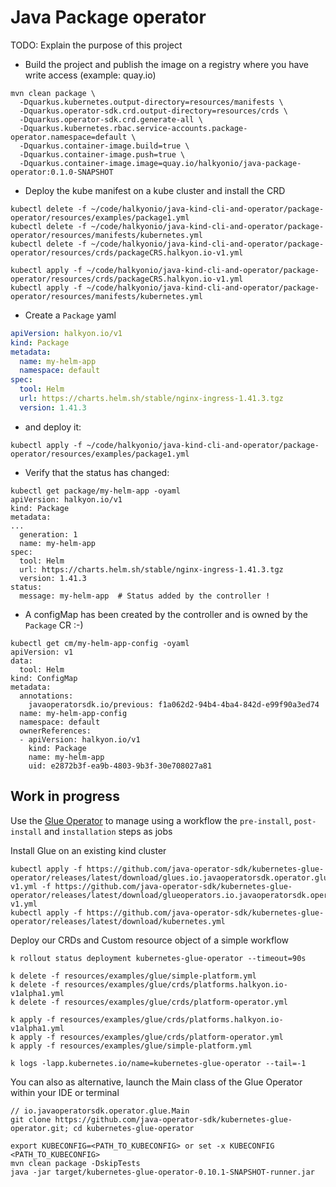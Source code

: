 # Java Package operator

TODO: Explain the purpose of this project

- Build the project and publish the image on a registry where you have write access (example: quay.io)
```shell
mvn clean package \
  -Dquarkus.kubernetes.output-directory=resources/manifests \
  -Dquarkus.operator-sdk.crd.output-directory=resources/crds \
  -Dquarkus.operator-sdk.crd.generate-all \
  -Dquarkus.kubernetes.rbac.service-accounts.package-operator.namespace=default \
  -Dquarkus.container-image.build=true \
  -Dquarkus.container-image.push=true \
  -Dquarkus.container-image.image=quay.io/halkyonio/java-package-operator:0.1.0-SNAPSHOT
```
- Deploy the kube manifest on a kube cluster and install the CRD
```shell
kubectl delete -f ~/code/halkyonio/java-kind-cli-and-operator/package-operator/resources/examples/package1.yml
kubectl delete -f ~/code/halkyonio/java-kind-cli-and-operator/package-operator/resources/manifests/kubernetes.yml
kubectl delete -f ~/code/halkyonio/java-kind-cli-and-operator/package-operator/resources/crds/packageCRS.halkyon.io-v1.yml

kubectl apply -f ~/code/halkyonio/java-kind-cli-and-operator/package-operator/resources/crds/packageCRS.halkyon.io-v1.yml
kubectl apply -f ~/code/halkyonio/java-kind-cli-and-operator/package-operator/resources/manifests/kubernetes.yml
```
- Create a `Package` yaml
```yaml
apiVersion: halkyon.io/v1
kind: Package
metadata:
  name: my-helm-app
  namespace: default
spec:
  tool: Helm
  url: https://charts.helm.sh/stable/nginx-ingress-1.41.3.tgz
  version: 1.41.3
```
- and deploy it: 
```shell
kubectl apply -f ~/code/halkyonio/java-kind-cli-and-operator/package-operator/resources/examples/package1.yml
```

- Verify that the status has changed:
```shell
kubectl get package/my-helm-app -oyaml
apiVersion: halkyon.io/v1
kind: Package
metadata:
...
  generation: 1
  name: my-helm-app
spec:
  tool: Helm
  url: https://charts.helm.sh/stable/nginx-ingress-1.41.3.tgz
  version: 1.41.3
status:
  message: my-helm-app  # Status added by the controller !
````  
- A configMap has been created by the controller and is owned by the `Package` CR :-)
```shell
kubectl get cm/my-helm-app-config -oyaml
apiVersion: v1
data:
  tool: Helm
kind: ConfigMap
metadata:
  annotations:
    javaoperatorsdk.io/previous: f1a062d2-94b4-4ba4-842d-e99f90a3ed74
  name: my-helm-app-config
  namespace: default
  ownerReferences:
  - apiVersion: halkyon.io/v1
    kind: Package
    name: my-helm-app
    uid: e2872b3f-ea9b-4803-9b3f-30e708027a81  
```

## Work in progress

Use the [Glue Operator](https://github.com/java-operator-sdk/kubernetes-glue-operator) to manage using a workflow the `pre-install`, `post-install` and `installation` steps as jobs

Install Glue on an existing kind cluster
```shell
kubectl apply -f https://github.com/java-operator-sdk/kubernetes-glue-operator/releases/latest/download/glues.io.javaoperatorsdk.operator.glue-v1.yml -f https://github.com/java-operator-sdk/kubernetes-glue-operator/releases/latest/download/glueoperators.io.javaoperatorsdk.operator.glue-v1.yml
kubectl apply -f https://github.com/java-operator-sdk/kubernetes-glue-operator/releases/latest/download/kubernetes.yml
```

Deploy our CRDs and Custom resource object of a simple workflow
```shell
k rollout status deployment kubernetes-glue-operator --timeout=90s

k delete -f resources/examples/glue/simple-platform.yml
k delete -f resources/examples/glue/crds/platforms.halkyon.io-v1alpha1.yml
k delete -f resources/examples/glue/crds/platform-operator.yml

k apply -f resources/examples/glue/crds/platforms.halkyon.io-v1alpha1.yml
k apply -f resources/examples/glue/crds/platform-operator.yml
k apply -f resources/examples/glue/simple-platform.yml

k logs -lapp.kubernetes.io/name=kubernetes-glue-operator --tail=-1
```

You can also as alternative, launch the Main class of the Glue Operator within your IDE or terminal
```shell
// io.javaoperatorsdk.operator.glue.Main
git clone https://github.com/java-operator-sdk/kubernetes-glue-operator.git; cd kubernetes-glue-operator

export KUBECONFIG=<PATH_TO_KUBECONFIG> or set -x KUBECONFIG <PATH_TO_KUBECONFIG>
mvn clean package -DskipTests
java -jar target/kubernetes-glue-operator-0.10.1-SNAPSHOT-runner.jar
```

